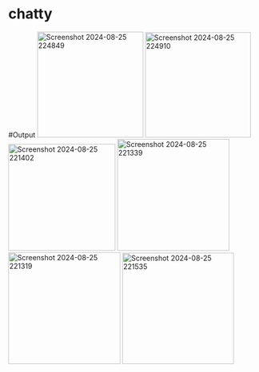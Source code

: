 # chatty

#Output
<img width="212" alt="Screenshot 2024-08-25 224849" src="https://github.com/user-attachments/assets/e2cab0dc-076c-46d1-bdd9-5f85d433d416">
<img width="211" alt="Screenshot 2024-08-25 224910" src="https://github.com/user-attachments/assets/d00b3c83-39f1-43b6-8558-3f335140595f">
<img width="214" alt="Screenshot 2024-08-25 221402" src="https://github.com/user-attachments/assets/237f15b2-8626-4038-b5ff-87fea52ca430">
<img width="224" alt="Screenshot 2024-08-25 221339" src="https://github.com/user-attachments/assets/50219a84-aa37-41fe-b1b9-16fa8a4bff9c">
<img width="224" alt="Screenshot 2024-08-25 221319" src="https://github.com/user-attachments/assets/9920b427-1ea5-45ce-846d-665cf0824891">
<img width="223" alt="Screenshot 2024-08-25 221535" src="https://github.com/user-attachments/assets/80239c0b-bbd9-480a-957b-36499899ba95">



